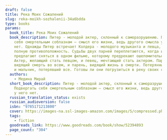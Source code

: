 ```yaml
---
draft: false
title: Река Моих Сожалений
slug: reka-moikh-sozhalenii-34a6bdda
type: books
params:
  book_title: Река Моих Сожалений
  book_description: Питер - молодой актер, склонный к саморазрушению. Подвергать
    себя смертельным соблазнам – смысл его жизни, ведь другого смысла у него
    нет. Однажды Питер встречает Колдера - молодого музыканта и певца, свою
    полную противоположность. Судьбы двух парней переплетаются, когда им
    предлагают сняться в одном фильме, которому предрекают ошеломительный успех.
    Актер, желающий стать певцом, и певец, мечтающий стать актером. Парень,
    видящий смерть во всем, и парень, видящий жизнь в смерти. Потерянный мальчик
    и мальчик, потерявший все. Готовы ли они погрузиться в реку своих сожалений?
  authors:
    - Медина Мирай
  short_book_description: Питер - молодой актер, склонный к саморазрушению.
    Подвергать себя смертельным соблазнам – смысл его жизни, ведь другого смысла
    у него нет.
  russian_translation_status: exists
  russian_audioversion: false
  isbn: "9785171213800"
  cover: https://images-na.ssl-images-amazon.com/images/S/compressed.photo.goodreads.com/books/1584271264i/52394893.jpg
  tags:
    - fiction
  goodreads_link: https://www.goodreads.com/book/show/52394893
  page_count: "304"
---
```

